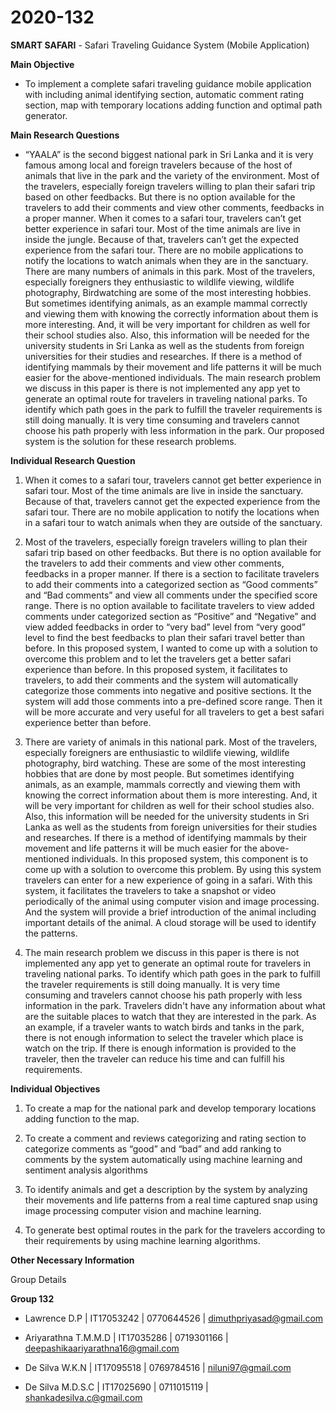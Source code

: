# 2020-132

**SMART SAFARI** - Safari Traveling Guidance System (Mobile Application)

**Main Objective**


*  To implement a complete safari traveling guidance mobile application with including animal identifying section, automatic comment rating section, map with temporary locations adding function and optimal path generator.


**Main Research Questions**


*  “YAALA” is the second biggest national park in Sri Lanka and it is very famous among local and foreign travelers because of the host of animals that live in the park and the variety of the environment. Most of the travelers, especially foreign travelers willing to plan their safari trip based on other feedbacks. But there is no option available for the travelers to add their comments and view other comments, feedbacks in a proper manner.
When it comes to a safari tour, travelers can’t get better experience in safari tour. Most of the time animals are live in inside the jungle. Because of that, travelers can’t get the expected experience from the safari tour. There are no mobile applications to notify the locations to watch animals when they are in the sanctuary.
There are many numbers of animals in this park. Most of the travelers, especially foreigners they enthusiastic to wildlife viewing, wildlife photography, Birdwatching are some of the most interesting hobbies. But sometimes identifying animals, as an example mammal correctly and viewing them with knowing the correctly information about them is more interesting. And, it will be very important for children as well for their school studies also. Also, this information will be needed for the university students in Sri Lanka as well as the students from foreign universities for their studies and researches. If there is a method of identifying mammals by their movement and life patterns it will be much easier for the above-mentioned individuals.
The main research problem we discuss in this paper is there is not implemented any app yet to generate an optimal route for travelers in traveling national parks. To identify which path goes in the park to fulfill the traveler requirements is still doing manually. It is very time consuming and travelers cannot choose his path properly with less information in the park.
Our proposed system is the solution for these research problems.


**Individual Research Question**


1.    When it comes to a safari tour, travelers cannot get better experience in safari tour. Most of the time animals are live in inside the sanctuary. Because of that, travelers cannot get the expected experience from the safari tour. There are no mobile application to notify the locations when in a safari tour to watch animals when they are outside of the sanctuary.

2.   Most of the travelers, especially foreign travelers willing to plan their safari trip based on other feedbacks. But there is no option available for the travelers to add their comments and view other comments, feedbacks in a proper manner. If there is a section to facilitate travelers to add their comments into a categorized section as “Good comments” and “Bad comments” and view all comments under the specified score range. There is no option available to facilitate travelers to view added comments under categorized section as “Positive” and “Negative” and view added feedbacks in order to “very bad” level from “very good” level to find the best feedbacks to plan their safari travel better than before. In this proposed system, I wanted to come up with a solution to overcome this problem and to let the travelers get a better safari experience than before. In this proposed system, it facilitates to travelers, to add their comments and the system will automatically categorize those comments into negative and positive sections. It the system will add those comments into a pre-defined score range. Then it will be more accurate and very useful for all travelers to get a best safari experience better than before.

3.   There are variety of animals in this national park. Most of the travelers, especially foreigners are enthusiastic to wildlife viewing, wildlife photography, bird watching. These are some of the most interesting hobbies that are done by most people. But sometimes identifying animals, as an example, mammals correctly and viewing them with knowing the correct information about them is more interesting. And, it will be very important for children as well for their school studies also. Also, this information will be needed for the university students in Sri Lanka as well as the students from foreign universities for their studies and researches. If there is a method of identifying mammals by their movement and life patterns it will be much easier for the above-mentioned individuals. In this proposed system, this component is to come up with a solution to overcome this problem. By using this system travelers can enter for a new experience of going in a safari. With this system, it facilitates the travelers to take a snapshot or video periodically of the animal using computer vision and image processing. And the system will provide a brief introduction of the animal including important details of the animal. A cloud storage will be used to identify the patterns.

4.   The main research problem we discuss in this paper is there is not implemented any app yet to generate an optimal route for travelers in traveling national parks. To identify which path goes in the park to fulfill the traveler requirements is still doing manually. It is very time consuming and travelers cannot choose his path properly with less information in the park. Travelers didn't have any information about what are the suitable places to watch that they are interested in the park. As an example, if a traveler wants to watch birds and tanks in the park, there is not enough information to select the traveler which place is watch on the trip. If there is enough information is provided to the traveler, then the traveler can reduce his time and can fulfill his requirements.




**Individual Objectives**

1.  To create a map for the national park and develop temporary locations adding function to the map.

2.  To create a comment and reviews categorizing and rating section to categorize comments as “good” and “bad” and add ranking to comments by the system automatically using machine learning and sentiment analysis algorithms

3.  To identify animals and get a description by the system by analyzing their movements and life patterns from a real time captured snap using image processing computer vision and machine learning.

4.  To generate best optimal routes in the park for the travelers according to their requirements by using machine learning algorithms.




**Other Necessary Information**


Group Details

**Group 132**


*  Lawrence D.P  |  IT17053242	| 0770644526 |  dimuthpriyasad@gmail.com

*  Ariyarathna T.M.M.D | IT17035286 | 0719301166 | deepashikaariyarathna16@gmail.com

*  De Silva W.K.N | IT17095518 | 0769784516 | niluni97@gmail.com

*  De Silva M.D.S.C | IT17025690 | 0711015119 | shankadesilva.c@gmail.com


